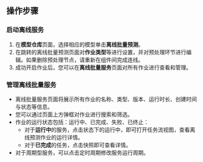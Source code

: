 ﻿## 操作步骤

### 启动离线服务
1. 在**模型仓库**页面，选择相应的模型单击**离线批量预测**。
2. 在跳转的离线批量预测页面对**作业类型**等进行设置，并对预处理环节进行编辑。如果删除预处理节点，请重新在组件间完成连线。
3. 成功开启作业后，您可以在**离线批量服务**页面对所有作业进行查看和管理。



### 管理离线批量服务
- 离线批量服务页面将展示所有作业的名称、类型、版本、运行时长、创建时间与状态等信息。
- 您可以通过页面上方弹框对作业进行搜索和筛选。
- 作业的运行状态包括：运行中、已完成、失败、已终止：
  - 对于**运行中**的服务，点击状态下的运行中，即可打开任务流视图，查看离线预测作业的运行详情。
  - 对于**已完成**的任务，点击快照即可查看详情。
- 对于周期型服务，可以点击定时周期修改服务运行周期。
